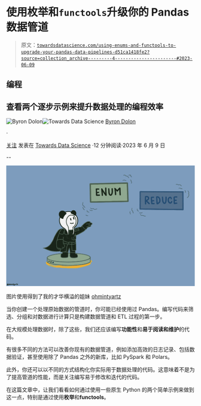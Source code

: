# 使用枚举和`functools`升级你的 Pandas 数据管道

> 原文：[`towardsdatascience.com/using-enums-and-functools-to-upgrade-your-pandas-data-pipelines-d51ca1418fe2?source=collection_archive---------4-----------------------#2023-06-09`](https://towardsdatascience.com/using-enums-and-functools-to-upgrade-your-pandas-data-pipelines-d51ca1418fe2?source=collection_archive---------4-----------------------#2023-06-09)

## 编程

## 查看两个逐步示例来提升数据处理的编程效率

[](https://byrondolon.medium.com/?source=post_page-----d51ca1418fe2--------------------------------)![Byron Dolon](https://byrondolon.medium.com/?source=post_page-----d51ca1418fe2--------------------------------)[](https://towardsdatascience.com/?source=post_page-----d51ca1418fe2--------------------------------)![Towards Data Science](https://towardsdatascience.com/?source=post_page-----d51ca1418fe2--------------------------------) [Byron Dolon](https://byrondolon.medium.com/?source=post_page-----d51ca1418fe2--------------------------------)

·

[关注](https://medium.com/m/signin?actionUrl=https%3A%2F%2Fmedium.com%2F_%2Fsubscribe%2Fuser%2F6b5d063df5dd&operation=register&redirect=https%3A%2F%2Ftowardsdatascience.com%2Fusing-enums-and-functools-to-upgrade-your-pandas-data-pipelines-d51ca1418fe2&user=Byron+Dolon&userId=6b5d063df5dd&source=post_page-6b5d063df5dd----d51ca1418fe2---------------------post_header-----------) 发表在 [Towards Data Science](https://towardsdatascience.com/?source=post_page-----d51ca1418fe2--------------------------------) ·12 分钟阅读·2023 年 6 月 9 日[](https://medium.com/m/signin?actionUrl=https%3A%2F%2Fmedium.com%2F_%2Fvote%2Ftowards-data-science%2Fd51ca1418fe2&operation=register&redirect=https%3A%2F%2Ftowardsdatascience.com%2Fusing-enums-and-functools-to-upgrade-your-pandas-data-pipelines-d51ca1418fe2&user=Byron+Dolon&userId=6b5d063df5dd&source=-----d51ca1418fe2---------------------clap_footer-----------)

--

[](https://medium.com/m/signin?actionUrl=https%3A%2F%2Fmedium.com%2F_%2Fbookmark%2Fp%2Fd51ca1418fe2&operation=register&redirect=https%3A%2F%2Ftowardsdatascience.com%2Fusing-enums-and-functools-to-upgrade-your-pandas-data-pipelines-d51ca1418fe2&source=-----d51ca1418fe2---------------------bookmark_footer-----------)![](img/4628e4600a99a70c1aab75fbd4986ddd.png)

图片使用得到了我的才华横溢的姐妹 [ohmintyartz](https://www.instagram.com/ohmintyartz/)

当你创建一个处理原始数据的管道时，你可能已经使用过 Pandas。编写代码来筛选、分组和对数据进行计算只是构建数据管道和 ETL 过程的第一步。

在大规模处理数据时，除了这些，我们还应该编写**功能性**和**易于阅读和维护**的代码。

有很多不同的方法可以改善你现有的数据管道，例如添加高效的日志记录、包括数据验证，甚至使用除了 Pandas 之外的新库，比如 PySpark 和 Polars。

此外，你还可以以不同的方式结构化你实际用于数据处理的代码。这意味着不是为了提高管道的性能，而是关注编写易于修改和迭代的代码。

在这篇文章中，让我们看看如何通过使用一些原生 Python 的两个简单示例来做到这一点，特别是通过使用**枚举**和**functools**。
